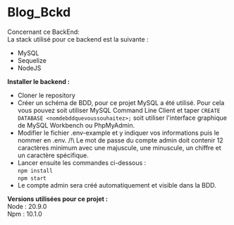 # Blog_Bckd

Concernant ce BackEnd:  
La stack utilisé pour ce backend est la suivante :  
- MySQL  
- Sequelize  
- NodeJS  
  
**Installer le backend :**  
- Cloner le repository  
- Créer un schéma de BDD, pour ce projet MySQL a été utilisé. 
Pour cela vous pouvez soit utiliser MySQL Command Line Client et taper ``` CREATE DATABASE <nomdebddquevoussouhaitez>; ``` soit utiliser l'interface graphique de MySQL Workbench ou PhpMyAdmin.  
- Modifier le fichier .env-example et y indiquer vos informations puis le nommer en .env. /!\ Le mot de passe du compte admin doit contenir 12 caractères minimum avec une majuscule, une minuscule, un chiffre et un caractère spécifique.  
- Lancer ensuite les commandes ci-dessous :  
``` npm install ```  
``` npm start ```  
- Le compte admin sera créé automatiquement et visible dans la BDD.  
  
**Versions utilisées pour ce projet :**  
Node : 20.9.0  
Npm : 10.1.0  